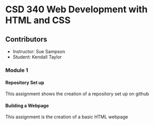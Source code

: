 # CSD 340 Web Development with HTML and CSS
## Contributors
- Instructor: Sue Sampson
- Student: Kendall Taylor

### Module 1
#### Repository Set up 
This assignment shows the creation of a repository set up on github
#### Building a Webpage
This assignment is the creation of a basic HTML webpage
